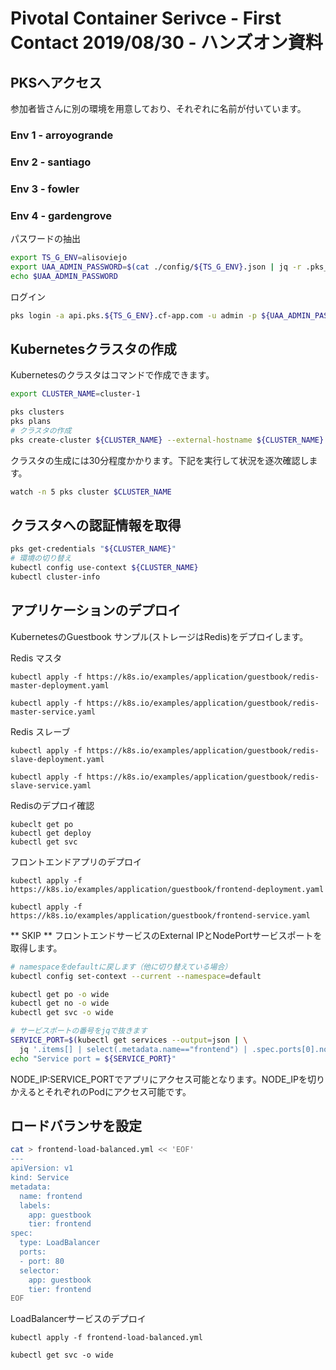 # Pivotal Container Serivce - First Contact 2019/08/30 - ハンズオン資料
## PKSへアクセス
参加者皆さんに別の環境を用意しており、それぞれに名前が付いています。
### Env 1 - arroyogrande
### Env 2 - santiago
### Env 3 - fowler
### Env 4 - gardengrove

パスワードの抽出
```bash
export TS_G_ENV=alisoviejo
export UAA_ADMIN_PASSWORD=$(cat ./config/${TS_G_ENV}.json | jq -r .pks_api.uaa_admin_password)
echo $UAA_ADMIN_PASSWORD
```
ログイン
```bash
pks login -a api.pks.${TS_G_ENV}.cf-app.com -u admin -p ${UAA_ADMIN_PASSWORD} -k
```

## Kubernetesクラスタの作成
Kubernetesのクラスタはコマンドで作成できます。
```bash
export CLUSTER_NAME=cluster-1

pks clusters
pks plans
# クラスタの作成
pks create-cluster ${CLUSTER_NAME} --external-hostname ${CLUSTER_NAME}.${TS_G_ENV}.cf-app.com --plan small
```
クラスタの生成には30分程度かかります。下記を実行して状況を逐次確認します。
```bash
watch -n 5 pks cluster $CLUSTER_NAME
```

## クラスタへの認証情報を取得
```bash
pks get-credentials "${CLUSTER_NAME}"
# 環境の切り替え
kubectl config use-context ${CLUSTER_NAME}
kubectl cluster-info
```

## アプリケーションのデプロイ
KubernetesのGuestbook サンプル(ストレージはRedis)をデプロイします。

Redis マスタ
```
kubectl apply -f https://k8s.io/examples/application/guestbook/redis-master-deployment.yaml

kubectl apply -f https://k8s.io/examples/application/guestbook/redis-master-service.yaml
```
Redis スレーブ
```
kubectl apply -f https://k8s.io/examples/application/guestbook/redis-slave-deployment.yaml

kubectl apply -f https://k8s.io/examples/application/guestbook/redis-slave-service.yaml
```
Redisのデプロイ確認
```
kubeclt get po
kubectl get deploy
kubectl get svc
```
フロントエンドアプリのデプロイ
```
kubectl apply -f https://k8s.io/examples/application/guestbook/frontend-deployment.yaml

kubectl apply -f https://k8s.io/examples/application/guestbook/frontend-service.yaml
```

** SKIP ** フロントエンドサービスのExternal IPとNodePortサービスポートを取得します。
```bash
# namespaceをdefaultに戻します（他に切り替えている場合）
kubectl config set-context --current --namespace=default

kubectl get po -o wide
kubectl get no -o wide
kubectl get svc -o wide

# サービスポートの番号をjqで抜きます
SERVICE_PORT=$(kubectl get services --output=json | \
  jq '.items[] | select(.metadata.name=="frontend") | .spec.ports[0].nodePort')
echo "Service port = ${SERVICE_PORT}"
```
NODE_IP:SERVICE_PORTでアプリにアクセス可能となります。NODE_IPを切りかえるとそれぞれのPodにアクセス可能です。

## ロードバランサを設定
```bash
cat > frontend-load-balanced.yml << 'EOF'
---
apiVersion: v1
kind: Service
metadata:
  name: frontend
  labels:
    app: guestbook
    tier: frontend
spec:
  type: LoadBalancer
  ports:
  - port: 80
  selector:
    app: guestbook
    tier: frontend
EOF
```
LoadBalancerサービスのデプロイ
```
kubectl apply -f frontend-load-balanced.yml

kubectl get svc -o wide
```